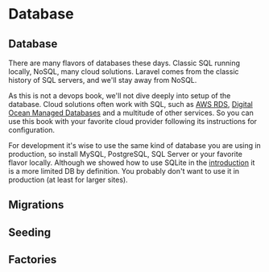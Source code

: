 # Database

## Database

There are many flavors of databases these days. Classic SQL running locally, NoSQL, many cloud solutions. Laravel comes from the classic history of SQL servers, and we'll stay away from NoSQL.

As this is not a devops book, we'll not dive deeply into setup of the database. Cloud solutions often work with SQL, such as [AWS RDS](https://aws.amazon.com/rds/), [Digital Ocean Managed Databases](https://www.digitalocean.com/docs/databases/) and a multitude of other services. So you can use this book with your favorite cloud provider following its instructions for configuration.

For development it's wise to use the same kind of database you are using in production, so install MySQL, PostgreSQL, SQL Server or your favorite flavor locally. Although we showed how to use SQLite in the [introduction](./introduction.md) it is a more limited DB by definition. You probably don't want to use it in production (at least for larger sites).

## Migrations

## Seeding

## Factories
